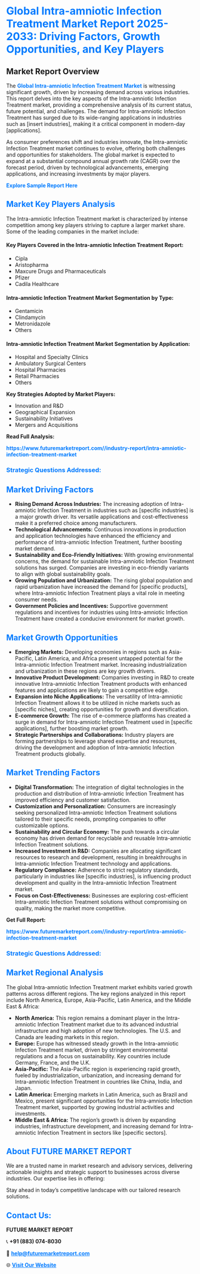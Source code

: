 <h1 style="color: #007BFF;">Global Intra-amniotic Infection Treatment Market Report 2025-2033: Driving Factors, Growth Opportunities, and Key Players</h1>

<section id="overview">
<h2>Market Report Overview</h2>
<p>The <a href="https://www.futuremarketreport.com//industry-report/intra-amniotic-infection-treatment-market" style="color: #007BFF; text-decoration: none;"><strong>Global Intra-amniotic Infection Treatment Market</strong></a> is witnessing significant growth, driven by increasing demand across various industries. This report delves into the key aspects of the Intra-amniotic Infection Treatment market, providing a comprehensive analysis of its current status, future potential, and challenges. The demand for Intra-amniotic Infection Treatment has surged due to its wide-ranging applications in industries such as [insert industries], making it a critical component in modern-day [applications].</p>
<p>As consumer preferences shift and industries innovate, the Intra-amniotic Infection Treatment market continues to evolve, offering both challenges and opportunities for stakeholders. The global market is expected to expand at a substantial compound annual growth rate (CAGR) over the forecast period, driven by technological advancements, emerging applications, and increasing investments by major players.</p>
</section>

<section id="overview">
<p><a href="https://www.futuremarketreport.com//request-sample/reportId=79093" style="color: #007BFF; text-decoration: none;"><strong>Explore Sample Report Here</strong></a></p>
</section>

<section id="key-players">
<h2 style="color: #007BFF;">Market Key Players Analysis</h2>
<p>The Intra-amniotic Infection Treatment market is characterized by intense competition among key players striving to capture a larger market share. Some of the leading companies in the market include:</p>
<h4>Key Players Covered in the Intra-amniotic Infection Treatment Report:</h4>
<ul><li>Cipla</li><li>Aristopharma</li><li>Maxcure Drugs and Pharmaceuticals</li><li>Pfizer</li><li>Cadila Healthcare</li></ul>
<h4>Intra-amniotic Infection Treatment Market Segmentation by Type:</h4>
<ul><li>Gentamicin</li><li>Clindamycin</li><li>Metronidazole</li><li>Others</li></ul>

<h4>Intra-amniotic Infection Treatment Market Segmentation by Application:</h4>
<ul><li>Hospital and Specialty Clinics</li><li>Ambulatory Surgical Centers</li><li>Hospital Pharmacies</li><li>Retail Pharmacies</li><li>Others</li></ul>
<p><strong>Key Strategies Adopted by Market Players:</strong></p>
<ul>
<li>Innovation and R&D</li>
<li>Geographical Expansion</li>
<li>Sustainability Initiatives</li>
<li>Mergers and Acquisitions</li>
</ul>
</section>

<section>
<p><strong>Read Full Analysis: </strong></p><a href="https://www.futuremarketreport.com//industry-report/intra-amniotic-infection-treatment-market" style="color: #007BFF; text-decoration: none;"><strong>https://www.futuremarketreport.com//industry-report/intra-amniotic-infection-treatment-market</strong></a>
<h3 style="color: #007BFF;">Strategic Questions Addressed:</h3>
</section>

<section id="driving-factors">
<h2 style="color: #007BFF;">Market Driving Factors</h2>
<ul>
<li><strong>Rising Demand Across Industries:</strong> The increasing adoption of Intra-amniotic Infection Treatment in industries such as [specific industries] is a major growth driver. Its versatile applications and cost-effectiveness make it a preferred choice among manufacturers.</li>
<li><strong>Technological Advancements:</strong> Continuous innovations in production and application technologies have enhanced the efficiency and performance of Intra-amniotic Infection Treatment, further boosting market demand.</li>
<li><strong>Sustainability and Eco-Friendly Initiatives:</strong> With growing environmental concerns, the demand for sustainable Intra-amniotic Infection Treatment solutions has surged. Companies are investing in eco-friendly variants to align with global sustainability goals.</li>
<li><strong>Growing Population and Urbanization:</strong> The rising global population and rapid urbanization have increased the demand for [specific products], where Intra-amniotic Infection Treatment plays a vital role in meeting consumer needs.</li>
<li><strong>Government Policies and Incentives:</strong> Supportive government regulations and incentives for industries using Intra-amniotic Infection Treatment have created a conducive environment for market growth.</li>
</ul>
</section>

<section id="growth-opportunities">
<h2 style="color: #007BFF;">Market Growth Opportunities</h2>
<ul>
<li><strong>Emerging Markets:</strong> Developing economies in regions such as Asia-Pacific, Latin America, and Africa present untapped potential for the Intra-amniotic Infection Treatment market. Increasing industrialization and urbanization in these regions are key growth drivers.</li>
<li><strong>Innovative Product Development:</strong> Companies investing in R&D to create innovative Intra-amniotic Infection Treatment products with enhanced features and applications are likely to gain a competitive edge.</li>
<li><strong>Expansion into Niche Applications:</strong> The versatility of Intra-amniotic Infection Treatment allows it to be utilized in niche markets such as [specific niches], creating opportunities for growth and diversification.</li>
<li><strong>E-commerce Growth:</strong> The rise of e-commerce platforms has created a surge in demand for Intra-amniotic Infection Treatment used in [specific applications], further boosting market growth.</li>
<li><strong>Strategic Partnerships and Collaborations:</strong> Industry players are forming partnerships to leverage shared expertise and resources, driving the development and adoption of Intra-amniotic Infection Treatment products globally.</li>
</ul>
</section>

<section id="trending-factors">
<h2 style="color: #007BFF;">Market Trending Factors</h2>
<ul>
<li><strong>Digital Transformation:</strong> The integration of digital technologies in the production and distribution of Intra-amniotic Infection Treatment has improved efficiency and customer satisfaction.</li>
<li><strong>Customization and Personalization:</strong> Consumers are increasingly seeking personalized Intra-amniotic Infection Treatment solutions tailored to their specific needs, prompting companies to offer customizable options.</li>
<li><strong>Sustainability and Circular Economy:</strong> The push towards a circular economy has driven demand for recyclable and reusable Intra-amniotic Infection Treatment solutions.</li>
<li><strong>Increased Investment in R&D:</strong> Companies are allocating significant resources to research and development, resulting in breakthroughs in Intra-amniotic Infection Treatment technology and applications.</li>
<li><strong>Regulatory Compliance:</strong> Adherence to strict regulatory standards, particularly in industries like [specific industries], is influencing product development and quality in the Intra-amniotic Infection Treatment market.</li>
<li><strong>Focus on Cost-Effectiveness:</strong> Businesses are exploring cost-efficient Intra-amniotic Infection Treatment solutions without compromising on quality, making the market more competitive.</li>
</ul>
</section>

<section>
<p><strong>Get Full Report: </strong></p><a href="https://www.futuremarketreport.com//industry-report/intra-amniotic-infection-treatment-market" style="color: #007BFF; text-decoration: none;"><strong>https://www.futuremarketreport.com//industry-report/intra-amniotic-infection-treatment-market</strong></a>
<h3 style="color: #007BFF;">Strategic Questions Addressed:</h3>
</section>


<section id="regional-analysis">
<h2 style="color: #007BFF;">Market Regional Analysis</h2>
<p>The global Intra-amniotic Infection Treatment market exhibits varied growth patterns across different regions. The key regions analyzed in this report include North America, Europe, Asia-Pacific, Latin America, and the Middle East & Africa:</p>
<ul>
<li><strong>North America:</strong> This region remains a dominant player in the Intra-amniotic Infection Treatment market due to its advanced industrial infrastructure and high adoption of new technologies. The U.S. and Canada are leading markets in this region.</li>
<li><strong>Europe:</strong> Europe has witnessed steady growth in the Intra-amniotic Infection Treatment market, driven by stringent environmental regulations and a focus on sustainability. Key countries include Germany, France, and the U.K.</li>
<li><strong>Asia-Pacific:</strong> The Asia-Pacific region is experiencing rapid growth, fueled by industrialization, urbanization, and increasing demand for Intra-amniotic Infection Treatment in countries like China, India, and Japan.</li>
<li><strong>Latin America:</strong> Emerging markets in Latin America, such as Brazil and Mexico, present significant opportunities for the Intra-amniotic Infection Treatment market, supported by growing industrial activities and investments.</li>
<li><strong>Middle East & Africa:</strong> The region’s growth is driven by expanding industries, infrastructure development, and increasing demand for Intra-amniotic Infection Treatment in sectors like [specific sectors].</li>
</ul>
</section>

<footer>
<h2 style="color: #007BFF;">About FUTURE MARKET REPORT</h2>
<p>We are a trusted name in market research and advisory services, delivering actionable insights and strategic support to businesses across diverse industries. Our expertise lies in offering:</p>

<p>Stay ahead in today’s competitive landscape with our tailored research solutions.</p>

<h2 style="color: #007BFF;">Contact Us:</h2>
<p><strong>FUTURE MARKET REPORT</strong></p>
<p>📞 <strong>+91 (883) 074-8030</strong></p>
<p>📧 <strong><a href="mailto:help@futuremarketreport.com" style="color: #007BFF;">help@futuremarketreport.com</a></strong></p>
<p>🌐 <strong><a href="https://www.futuremarketreport.com/" style="color: #007BFF;">Visit Our Website</a></strong></p>
</footer>